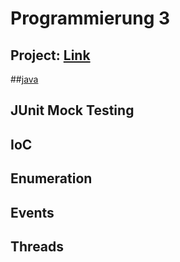 # Programmierung 3

## Project: [Link](https://github.com/Ktechen/prog3)
##[java](http://openbook.rheinwerk-verlag.de/javainsel/)

## JUnit Mock Testing
## IoC
## Enumeration
## Events
## Threads


